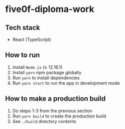 # five0f-diploma-work

## Tech stack

* React (TypeScript)

## How to run

1. Install `Node.js` (≥ 12.16.1)
2. Install `yarn` npm package globally
3. Run `yarn` to install dependencies
4. Run `yarn start` to run the app in development mode

## How to make a production build

1. Do steps 1-3 from the previous section
2. Run `yarn build` to create the production build
3. See `./build` directory contents
